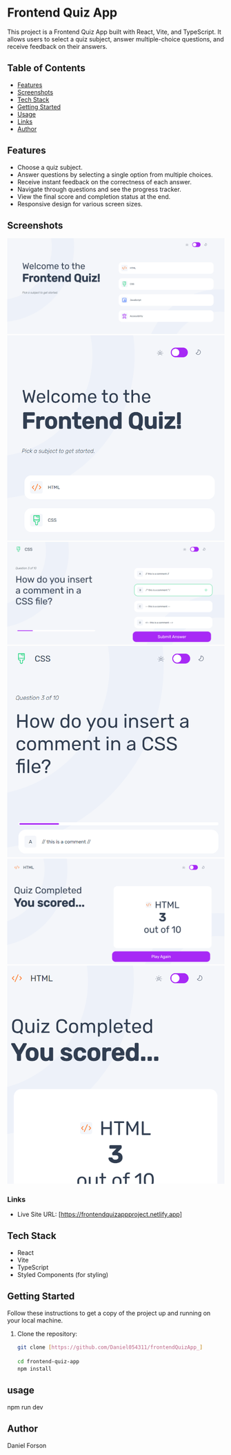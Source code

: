 # Frontend Quiz App

This project is a Frontend Quiz App built with React, Vite, and TypeScript. It allows users to select a quiz subject, answer multiple-choice questions, and receive feedback on their answers.

## Table of Contents

- [Features](#features)
- [Screenshots](#screenshots)
- [Tech Stack](#tech-stack)
- [Getting Started](#getting-started)
- [Usage](#usage)
- [Links](#links)
- [Author](#author)

## Features

- Choose a quiz subject.
- Answer questions by selecting a single option from multiple choices.
- Receive instant feedback on the correctness of each answer.
- Navigate through questions and see the progress tracker.
- View the final score and completion status at the end.
- Responsive design for various screen sizes.

## Screenshots

![](/public/subject_desktop.png)
![](/public/subject_mobile.png)
![](/public/question_desktop.png)
![](/public/question_mobile.png)
![](/public/completed_desktop.png)
![](/public/completed_mobile.png)


### Links

- Live Site URL: [https://frontendquizappproject.netlify.app]

## Tech Stack

- React
- Vite
- TypeScript
- Styled Components (for styling)

## Getting Started

Follow these instructions to get a copy of the project up and running on your local machine.

1. Clone the repository:

   ```bash
   git clone [https://github.com/Daniel054311/frontendQuizApp_]

   cd frontend-quiz-app
   npm install

## usage

npm run dev

## Author

Daniel Forson


